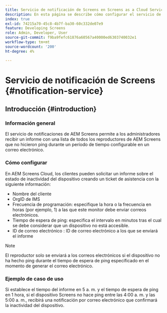 ```yaml
---
title: Servicio de notificación de Screens en Screens as a Cloud Service
description: En esta página se describe cómo configurar el servicio de notificaciones en Screens as a Cloud Service.
index: true
exl-id: 74215a70-45c8-4b7f-ba30-60c332de07e9
feature: Developing Screens
role: Admin, Developer, User
source-git-commit: f9ba9fefc61876a60567a40000ed6303740032e1
workflow-type: tm+mt
source-wordcount: '200'
ht-degree: 4%

---
```


# Servicio de notificación de Screens {#notification-service}

## Introducción {#introduction}

### Información general

El servicio de notificaciones de AEM Screens permite a los administradores recibir un informe con una lista de todos los reproductores de AEM Screens que no hicieron ping durante un período de tiempo configurable en un correo electrónico.

### Cómo configurar

En AEM Screens Cloud, los clientes pueden solicitar un informe sobre el estado de inactividad del dispositivo creando un ticket de asistencia con la siguiente información:

* Nombre del cliente
* OrgID de IMS
* Frecuencia de programación: especifique la hora o la frecuencia en horas (por ejemplo, 1) a las que este monitor debe enviar correos electrónicos.
* Tiempo de espera de ping: especifica el intervalo en minutos tras el cual se debe considerar que un dispositivo no está accesible.
* ID de correo electrónico : ID de correo electrónico a los que se enviará el informe

>[!NOTE]
>El reproductor solo se enviará a los correos electrónicos si el dispositivo no ha hecho ping durante el tiempo de espera de ping especificado en el momento de generar el correo electrónico.

### Ejemplo de caso de uso

Si establece el tiempo del informe en 5 a. m. y el tiempo de espera de ping en 1 hora, si el dispositivo Screens no hace ping entre las 4:00 a. m. y las 5:00 a. m., recibirá una notificación por correo electrónico que confirmará la inactividad del dispositivo.
